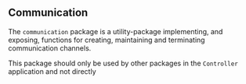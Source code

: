 ## Communication

The ``communication`` package is a utility-package implementing, and exposing, functions for creating, maintaining and
terminating communication channels.

This package should only be used by other packages in the ``Controller`` application and not directly